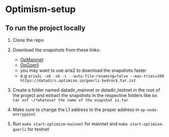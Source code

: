 # Optimism-setup

## To run the project locally

1. Clone the repo

2. Download the snapshots from these links:
    - [OpMainnet](https://datadirs.optimism.io/mainnet-bedrock.tar.zst)
    - [OpGoerli](https://datadirs.optimism.io/goerli-bedrock-archival-2023-07-29.tar.zst.)
    - you may want to use aria2 to download the snapshots faster
    - e.g ```aria2c -x6 -s6 -c --auto-file-renaming=false --max-tries=100 https://datadirs.optimism.io/goerli-bedrock.tar.zst```
    
3. Create a folder named datadir_mainnet or datadir_testnet in the root of the project and extract the snapshots in the respective folders like so `tar xvf ~/*whatever the name of the snapshot is.tar`

4. Make sure to change the L1 address to the proper address in `op-node-entrypoint`

5. Run `make start-optimism-mainnet` for mainnet and `make start-optimism-goerli` for testnet
